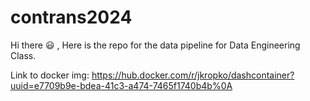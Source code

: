 # contrans2024

Hi there :smiley: ,
Here is the repo for the data pipeline for Data Engineering Class.

Link to docker img: https://hub.docker.com/r/jkropko/dashcontainer?uuid=e7709b9e-bdea-41c3-a474-7465f1740b4b%0A
